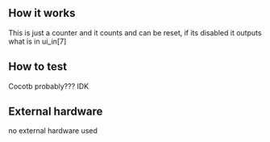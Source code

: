 <!---

This file is used to generate your project datasheet. Please fill in the information below and delete any unused
sections.

You can also include images in this folder and reference them in the markdown. Each image must be less than
512 kb in size, and the combined size of all images must be less than 1 MB.
-->

## How it works

This is just a counter and it counts and can be reset, if its disabled it outputs what is in ui_in[7]

## How to test

Cocotb probably??? IDK

## External hardware

no external hardware used

